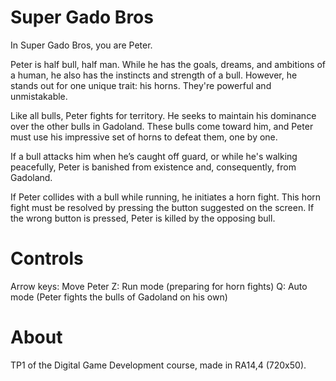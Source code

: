 # Super Gado Bros

In Super Gado Bros, you are Peter.

Peter is half bull, half man. While he has the goals, dreams, and ambitions of a human, he also has the instincts and strength of a bull. However, he stands out for one unique trait: his horns. They're powerful and unmistakable.

Like all bulls, Peter fights for territory. He seeks to maintain his dominance over the other bulls in Gadoland. These bulls come toward him, and Peter must use his impressive set of horns to defeat them, one by one.

If a bull attacks him when he’s caught off guard, or while he's walking peacefully, Peter is banished from existence and, consequently, from Gadoland.

If Peter collides with a bull while running, he initiates a horn fight. This horn fight must be resolved by pressing the button suggested on the screen. If the wrong button is pressed, Peter is killed by the opposing bull.

# Controls

Arrow keys: Move Peter
Z: Run mode (preparing for horn fights)
Q: Auto mode (Peter fights the bulls of Gadoland on his own)

# About
TP1 of the Digital Game Development course, made in RA14,4 (720x50).
